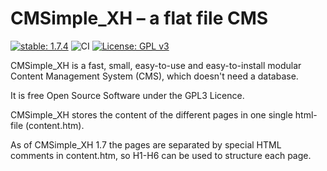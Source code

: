 # CMSimple_XH – a flat file CMS

[![stable: 1.7.4](https://img.shields.io/badge/stable-1.7.4-green.svg)](https://github.com/cmsimple-xh/cmsimple-xh/releases/tag/1.7.4)
![CI](https://github.com/cmsimple-xh/cmsimple-xh/actions/workflows/ci.yml/badge.svg?branch=1.7)
[![License: GPL v3](https://img.shields.io/badge/License-GPL%20v3-blue.svg)](http://www.gnu.org/licenses/gpl-3.0)

CMSimple_XH is a fast, small, easy-to-use and
easy-to-install modular Content Management
System (CMS), which doesn't need a database.

It is free Open Source Software under the
GPL3 Licence.

CMSimple_XH stores the content of the different
pages in one single html-file (content.htm).

As of CMSimple_XH 1.7 the pages are separated by special HTML comments in content.htm,
so H1-H6 can be used to structure each page.
